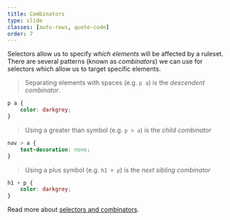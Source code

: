 ```yaml
---
title: Combinators
type: slide
classes: [auto-rows, quote-code]
order: 7
---
```


Selectors allow us to specify *which elements* will be affected by a ruleset.
There are several patterns (known as *combinators*) we can use for selectors which allow us to target specific elements.

>Separating elements with spaces (e.g. `p a`) is the *descendent combinator*.
```css
p a {
    color: darkgrey;
}
```

>Using a greater than symbol (e.g. `p > a`) is the *child combinator* 
```css
nav > a {
    text-decoration: none;
}
```

>Using a plus symbol (e.g. `h1 + p`) is the *next sibling combinator* 
```css
h1 + p {
    color: darkgrey;
}
```

Read more about [selectors and combinators](https://developer.mozilla.org/en-US/docs/Web/CSS/CSS_selectors).